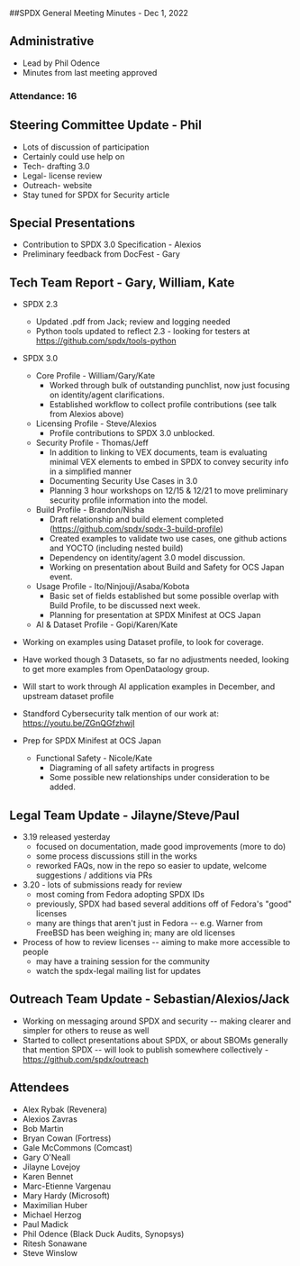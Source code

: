 ##SPDX General Meeting Minutes - Dec 1, 2022

## Administrative
* Lead by Phil Odence
* Minutes from last meeting approved

### Attendance: 16

## Steering Committee Update - Phil
* Lots of discussion of participation
* Certainly could use help on 
* Tech- drafting 3.0
* Legal- license review
* Outreach- website
* Stay tuned for SPDX for Security article

## Special Presentations 
* Contribution to SPDX 3.0 Specification - Alexios
* Preliminary feedback from DocFest - Gary

## Tech Team Report - Gary, William, Kate

* SPDX 2.3
  * Updated .pdf from Jack;  review and logging needed
  * Python tools updated to reflect 2.3 - looking for testers at https://github.com/spdx/tools-python

* SPDX 3.0 
  * Core Profile - William/Gary/Kate
    * Worked through bulk of outstanding punchlist, now just focusing on identity/agent clarifications.
    * Established workflow to collect profile contributions (see talk from Alexios above)
  * Licensing Profile - Steve/Alexios
    * Profile contributions to SPDX 3.0 unblocked. 
  * Security Profile - Thomas/Jeff
    *  In addition to linking to VEX documents, team is evaluating minimal VEX elements to embed in SPDX to convey security info in a simplified manner
    * Documenting Security Use Cases in 3.0
    * Planning 3 hour workshops on 12/15 & 12/21 to move preliminary security profile information into the model.
  * Build Profile - Brandon/Nisha
    * Draft relationship and build element completed (https://github.com/spdx/spdx-3-build-profile)
    * Created examples to validate two use cases, one github actions and YOCTO (including nested build)
    * Dependency on identity/agent 3.0 model discussion.
    * Working on presentation about Build and Safety for OCS Japan event. 
  * Usage Profile - Ito/Ninjouji/Asaba/Kobota
     * Basic set of fields established but some possible overlap with Build Profile, to be discussed next week. 
     * Planning for presentation at SPDX Minifest at OCS Japan
  * AI & Dataset Profile - Gopi/Karen/Kate
* Working on examples using Dataset profile, to look for coverage.
* Have worked though 3 Datasets, so far no adjustments needed, looking to get more examples from OpenDataology group.
* Will start to work through AI application examples in December, and upstream dataset profile
* Standford Cybersecurity talk mention of our work at:  https://youtu.be/ZGnQGfzhwjI
* Prep for SPDX Minifest at OCS Japan
  * Functional Safety - Nicole/Kate
     * Diagraming of all safety artifacts in progress
     * Some possible new relationships under consideration to be added.
     
## Legal Team Update - Jilayne/Steve/Paul
* 3.19 released yesterday
  * focused on documentation, made good improvements (more to do)
  * some process discussions still in the works
  * reworked FAQs, now in the repo so easier to update, welcome suggestions / additions via PRs
* 3.20 - lots of submissions ready for review
  * most coming from Fedora adopting SPDX IDs
  * previously, SPDX had based several additions off of Fedora's "good" licenses
  * many are things that aren't just in Fedora -- e.g. Warner from FreeBSD has been weighing in; many are old licenses
* Process of how to review licenses -- aiming to make more accessible to people
  * may have a training session for the community
  * watch the spdx-legal mailing list for updates

## Outreach Team Update - Sebastian/Alexios/Jack
* Working on messaging around SPDX and security -- making clearer and simpler for others to reuse as well
* Started to collect presentations about SPDX, or about SBOMs generally that mention SPDX -- will look to publish somewhere collectively - https://github.com/spdx/outreach

        
## Attendees
* Alex Rybak (Revenera)
* Alexios Zavras
* Bob Martin
* Bryan Cowan (Fortress)
* Gale McCommons (Comcast)
* Gary O'Neall
* Jilayne Lovejoy
* Karen Bennet
* Marc-Etienne Vargenau
* Mary Hardy (Microsoft)
* Maximilian Huber
* Michael Herzog
* Paul Madick
* Phil Odence (Black Duck Audits, Synopsys)
* Ritesh Sonawane
* Steve Winslow
